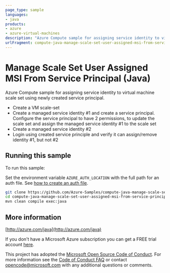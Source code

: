```yaml
---
page_type: sample
languages:
- java
products:
- azure
- azure-virtual-machines
description: "Azure Compute sample for assigning service identity to virtual machine scale set using newly created service principal."
urlFragment: compute-java-manage-scale-set-user-assigned-msi-from-service-principal
---
```


# Manage Scale Set User Assigned MSI From Service Principal (Java)


Azure Compute sample for assigning service identity to virtual machine scale set using newly created service principal.
  
- Create a VM scale-set
- Create a managed service identity #1 and create a service principal. Configure the service principal to have 2 permissions, to update the scale set and assign the managed service identity #1 to the scale set
- Create a managed service identity #2
- Login using created service principle and verify it can assign/remove identity #1, but not #2
 

## Running this sample

To run this sample:

Set the environment variable `AZURE_AUTH_LOCATION` with the full path for an auth file. See [how to create an auth file](https://github.com/Azure/azure-libraries-for-java/blob/master/AUTH.md).

```bash
git clone https://github.com/Azure-Samples/compute-java-manage-scale-set-user-assigned-msi-from-service-principal.git
cd compute-java-manage-scale-set-user-assigned-msi-from-service-principal
mvn clean compile exec:java
```

## More information

[http://azure.com/java](http://azure.com/java)

If you don't have a Microsoft Azure subscription you can get a FREE trial account [here](http://go.microsoft.com/fwlink/?LinkId=330212).

This project has adopted the [Microsoft Open Source Code of Conduct](https://opensource.microsoft.com/codeofconduct/). For more information see the [Code of Conduct FAQ](https://opensource.microsoft.com/codeofconduct/faq/) or contact [opencode@microsoft.com](mailto:opencode@microsoft.com) with any additional questions or comments.
